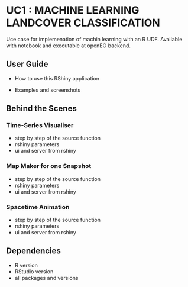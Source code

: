 # UC1 : MACHINE LEARNING LANDCOVER CLASSIFICATION

Uce case for implemenation of machin learning with an R UDF. Available with notebook and executable at openEO backend.  

## User Guide

* How to use this RShiny application

* Examples and screenshots

## Behind the Scenes

### Time-Series Visualiser

* step by step of the source function
* rshiny parameters
* ui and server from rshiny

### Map Maker for one Snapshot

* step by step of the source function
* rshiny parameters
* ui and server from rshiny

### Spacetime Animation

* step by step of the source function
* rshiny parameters
* ui and server from rshiny

## Dependencies

* R version
* RStudio version
* all packages and versions
